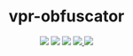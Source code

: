 <h1 align="center">vpr-obfuscator</h1>
<p align="center">
  <img src="https://img.shields.io/badge/GCC-supported-44CC11"/>
  <img src="https://img.shields.io/badge/Clang-supported-44CC11"/>
  <img src="https://img.shields.io/badge/MinGW-supported-44CC11"/>
  <a href="https://mit-license.org/"/>
    <img src="https://img.shields.io/badge/License-MIT-44CC11"/>
  </a>
  <img src="https://img.shields.io/github/actions/workflow/status/0xvpr/vpr-obfuscator/ci.yml?label=Build"/>
</p>
